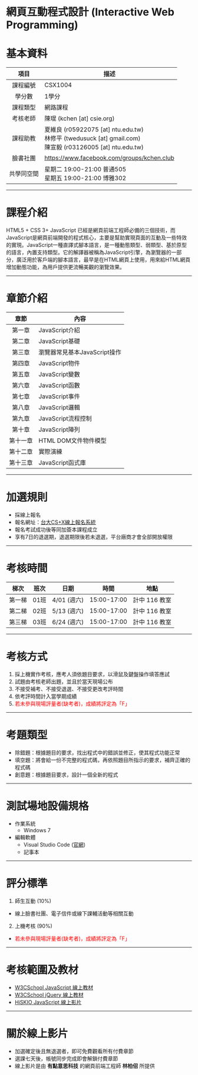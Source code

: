 # 網頁互動程式設計 (Interactive Web Programming)


# 基本資料
項目    | 描述 
:------:| --- 
課程編號 | CSX1004 
學分數   | 1學分 
課程類型 | 網路課程 
考核老師 | 陳琨 (kchen [at] csie.org)
課程助教 | 夏維良 (r05922075 [at] ntu.edu.tw) <br> 林修平 (twedusuck [at] gmail.com) <br> 陳宣毅 (r03126005 [at] ntu.edu.tw)
臉書社團 | https://www.facebook.com/groups/kchen.club
共學同空間 | 星期二 19:00-21:00 普通505<br>星期五 19:00-21:00 博雅302


---

# 課程介紹

HTML5 + CSS 3+ JavaScript 已經是網頁前端工程師必備的三個技術，而JavaScript是網頁前端開發的程式核心，主要是幫助實現頁面的互動及一些特效的實現。JavaScript一種直譯式腳本語言，是一種動態類型、弱類型、基於原型的語言，內置支持類型。它的解譯器被稱為JavaScript引擎，為瀏覽器的一部分，廣泛用於客戶端的腳本語言，最早是在HTML網頁上使用，用來給HTML網頁增加動態功能，為用戶提供更流暢美觀的瀏覽效果。

---

# 章節介紹

章節 | 內容
:---:| -----
第一章 | JavaScript介紹 
第二章 | JavaScript基礎
第三章 | 瀏覽器常見基本JavaScript操作 
第四章 | JavaScript物件
第五章 | JavaScript變數
第六章 | JavaScript函數
第七章 | JavaScript事件
第八章 | JavaScript邏輯
第九章 | JavaScript流程控制
第十章 | JavaScript陣列
第十一章 | HTML DOM文件物件模型
第十二章 | 實際演練
第十三章 | JavaScript函式庫

---

# 加選規則

* 採線上報名
* 報名網址：[台大CS+X線上報名系統](https://csx.aca.ntu.edu.tw/course)
* 報名考試成功後等同加簽本課程成立
* 享有7日的退選期，退選期限後若未退選，平台廠商才會全部開放權限



---

# 考核時間

梯次 | 班次 | 日期 | 時間 | 地點
:--:|:----:|:----:|:----:|:---:
第一梯 | 01班 | 4/01 (週六) | 15:00-17:00 |計中 116 教室
第二梯 | 02班 | 5/13 (週六) | 15:00-17:00 |計中 116 教室
第三梯 | 03班 | 6/24 (週六) | 15:00-17:00 |計中 116 教室


---

# 考核方式

1. 採上機實作考核，應考人須依題目要求，以滑鼠及鍵盤操作填答應試
2. 試題由考核老師出題，並且於當天現場公布
3. 不接受補考、不接受退選、不接受更改考評時間
4. 依考評時間計入當學期成績
5. <font color="red">若未參與現場評量者(缺考者)，成績將評定為「F」</font>

---

# 考題類型

* 除錯題：根據題目的要求，找出程式中的錯誤並修正，使其程式功能正常
* 填空題：將會給一份不完整的程式碼，再依照題目所指示的要求，補齊正確的程式碼
* 創意題：根據題目要求，設計一個全新的程式

---

# 測試場地設備規格

* 作業系統
  * Windows 7
* 編輯軟體
  * Visual Studio Code ([官網](https://code.visualstudio.com/))
  * 記事本

---

# 評分標準

1. 師生互動 (10%)
  * 線上臉書社團、電子信件或線下課輔活動等相關互動
2. 上機考核 (90%)
  * <font color="red">若未參與現場評量者(缺考者)，成績將評定為「F」</font>

---

# 考核範圍及教材

  * [W3CSchool JavaScript 線上教材](http://www.w3schools.com/js/)
  * [W3CSchool jQuery 線上教材](http://www.w3schools.com/jquery/)
  * [HiSKIO JavaScript 線上影片](https://hiskio.com/course/51) 
    
----

# 關於線上影片

* 加選確定後且無退選者，即可免費觀看所有付費章節
* 選課七天後，帳號同步完成即會解鎖付費章節
* 線上影片是由 **有點意思科技** 的網頁前端工程師 **林柏佋** 所提供
